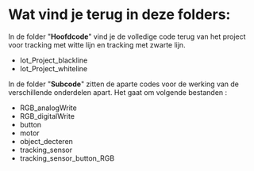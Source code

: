 # Wat vind je terug in deze folders:

In de folder "**Hoofdcode**" vind je de volledige code terug van het project voor tracking
met witte lijn en tracking met zwarte lijn.
- Iot_Project_blackline
- Iot_Project_whiteline

In de folder "**Subcode**" zitten de aparte codes voor de werking van de verschillende 
onderdelen apart.
Het gaat om volgende bestanden :
- RGB_analogWrite
- RGB_digitalWrite
- button
- motor
- object_decteren
- tracking_sensor
- tracking_sensor_button_RGB
